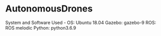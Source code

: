 # AutonomousDrones

System and Software Used - 
	OS: Ubuntu 18.04
  	Gazebo: gazebo-9
  	ROS: ROS melodic
  	Python: python3.6.9
